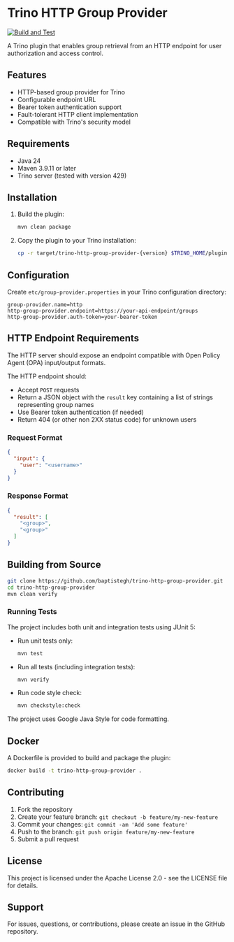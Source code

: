 # Trino HTTP Group Provider

[![Build and Test](https://github.com/baptistegh/trino-http-group-provider/actions/workflows/ci.yml/badge.svg)](https://github.com/baptistegh/trino-http-group-provider/actions/workflows/ci.yml)

A Trino plugin that enables group retrieval from an HTTP endpoint for user authorization and access control.

## Features

- HTTP-based group provider for Trino
- Configurable endpoint URL
- Bearer token authentication support
- Fault-tolerant HTTP client implementation
- Compatible with Trino's security model

## Requirements

- Java 24
- Maven 3.9.11 or later
- Trino server (tested with version 429)

## Installation

1. Build the plugin:
   ```bash
   mvn clean package
   ```

2. Copy the plugin to your Trino installation:
   ```bash
   cp -r target/trino-http-group-provider-{version} $TRINO_HOME/plugin/http-group-provider/
   ```

## Configuration

Create `etc/group-provider.properties` in your Trino configuration directory:

```properties
group-provider.name=http
http-group-provider.endpoint=https://your-api-endpoint/groups
http-group-provider.auth-token=your-bearer-token
```

## HTTP Endpoint Requirements

The HTTP server should expose an endpoint compatible with Open Policy Agent (OPA) input/output formats.

The HTTP endpoint should:
- Accept `POST` requests
- Return a JSON object with the `result` key containing a list of strings representing group names
- Use Bearer token authentication (if needed)
- Return 404 (or other non 2XX status code) for unknown users

### Request Format

```json
{
  "input": {
    "user": "<username>"
  }
}
```

### Response Format

```json
{
  "result": [
    "<group>",
    "<group>"
  ]
}
```

## Building from Source

```bash
git clone https://github.com/baptistegh/trino-http-group-provider.git
cd trino-http-group-provider
mvn clean verify
```

### Running Tests

The project includes both unit and integration tests using JUnit 5:

- Run unit tests only:
  ```bash
  mvn test
  ```

- Run all tests (including integration tests):
  ```bash
  mvn verify
  ```

- Run code style check:
  ```bash
  mvn checkstyle:check
  ```

The project uses Google Java Style for code formatting.

## Docker

A Dockerfile is provided to build and package the plugin:

```bash
docker build -t trino-http-group-provider .
```

## Contributing

1. Fork the repository
2. Create your feature branch: `git checkout -b feature/my-new-feature`
3. Commit your changes: `git commit -am 'Add some feature'`
4. Push to the branch: `git push origin feature/my-new-feature`
5. Submit a pull request

## License

This project is licensed under the Apache License 2.0 - see the LICENSE file for details.

## Support

For issues, questions, or contributions, please create an issue in the GitHub repository.
